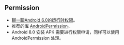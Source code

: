 ## Permission

- [聊一聊Android 6.0的运行时权限](http://droidyue.com/blog/2016/01/17/understanding-marshmallow-runtime-permission/)。
- 推荐的库 [AndroidPermission](https://github.com/yanzhenjie/AndPermission/)。
- Android 8.0 安装 APK 需要进行权限申请，同样可以使用 AndroidPermission 处理。